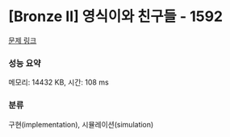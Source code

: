 # [Bronze II] 영식이와 친구들 - 1592 

[문제 링크](https://www.acmicpc.net/problem/1592) 

### 성능 요약

메모리: 14432 KB, 시간: 108 ms

### 분류

구현(implementation), 시뮬레이션(simulation)

